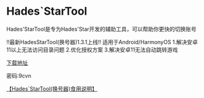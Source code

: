 # Hades`StarTool

Hades'StarTool是专为Hades'Star开发的辅助工具，可以帮助你更快的切换账号

!!最新HadesStarTool(换号器)1.3.1上线!! 
适用于Android/HarmonyOS 
1.解决安卓11以上无法访问目录问题
2.优化授权方案
3.解决安卓11无法自动跳转游戏

[下载地址](https://wwpm.lanzouf.com/b041kzfqh)

密码:9cvn

[【Hades`StarTool(换号器)食用说明】](https://www.bilibili.com/video/BV1Yg41147Hm/?share_source=copy_web&vd_source=ce022a5957ae220f7de93c3d9a4dfba2)